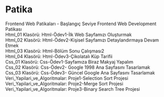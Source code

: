 # Patika 
Frontend Web Patikaları - Başlangıç Seviye Frontend Web Development Patikası
<br>
Html_01 Klasörü: Html-Ödev1-İlk Web Sayfamızı Oluşturmak
<br>
Html_02 Klasörü: Html-Ödev2-Kişisel Sayfamızı Detaylandırmaya Devam Etmek
<br>
Html_03 Klasörü: Html-Bölüm Sonu Çalışması2
<br>
Html_04 Klasörü: Html-Ödev3-Çikolatalı Küp Tarifii
<br>
Css_01 Klasörü: Css-Ödev1-Sayfamıza Biraz Makyaj Yapalım  
Css_02 Klasörü: Css-Ödev2- Google 1998 Ana Sayfasını Tasarlamak
<br>
Css_03 Klasörü: Css-Ödev3- Güncel Google Ana Sayfasını Tasarlamak
<br>
Veri_Yapilari_ve_Algoritmalar: Proje1-Selection Sort Projesi
<br>
Veri_Yapilari_ve_Algoritmalar: Proje2-Merge Sort Projesi
<br>
Veri_Yapilari_ve_Algoritmalar: Proje3-Binary Search Tree Projesi